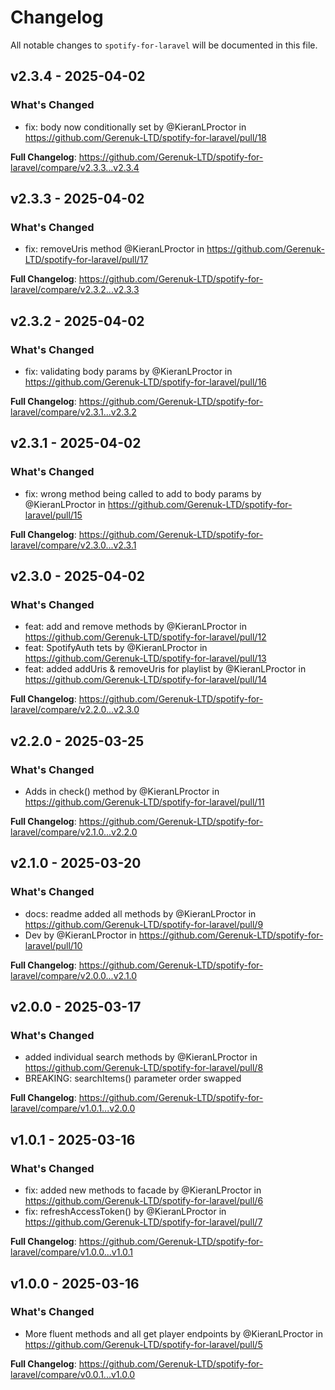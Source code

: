 # Changelog

All notable changes to `spotify-for-laravel` will be documented in this file.

## v2.3.4 - 2025-04-02

### What's Changed

* fix: body now conditionally set by @KieranLProctor in https://github.com/Gerenuk-LTD/spotify-for-laravel/pull/18

**Full Changelog**: https://github.com/Gerenuk-LTD/spotify-for-laravel/compare/v2.3.3...v2.3.4

## v2.3.3 - 2025-04-02

### What's Changed

* fix: removeUris method @KieranLProctor in https://github.com/Gerenuk-LTD/spotify-for-laravel/pull/17

**Full Changelog**: https://github.com/Gerenuk-LTD/spotify-for-laravel/compare/v2.3.2...v2.3.3

## v2.3.2 - 2025-04-02

### What's Changed

* fix: validating body params by @KieranLProctor in https://github.com/Gerenuk-LTD/spotify-for-laravel/pull/16

**Full Changelog**: https://github.com/Gerenuk-LTD/spotify-for-laravel/compare/v2.3.1...v2.3.2

## v2.3.1 - 2025-04-02

### What's Changed

* fix: wrong method being called to add to body params by @KieranLProctor in https://github.com/Gerenuk-LTD/spotify-for-laravel/pull/15

**Full Changelog**: https://github.com/Gerenuk-LTD/spotify-for-laravel/compare/v2.3.0...v2.3.1

## v2.3.0 - 2025-04-02

### What's Changed

* feat: add and remove methods by @KieranLProctor in https://github.com/Gerenuk-LTD/spotify-for-laravel/pull/12
* feat: SpotifyAuth tets by @KieranLProctor in https://github.com/Gerenuk-LTD/spotify-for-laravel/pull/13
* feat: added addUris & removeUris for playlist by @KieranLProctor in https://github.com/Gerenuk-LTD/spotify-for-laravel/pull/14

**Full Changelog**: https://github.com/Gerenuk-LTD/spotify-for-laravel/compare/v2.2.0...v2.3.0

## v2.2.0 - 2025-03-25

### What's Changed

* Adds in check() method by @KieranLProctor in https://github.com/Gerenuk-LTD/spotify-for-laravel/pull/11

**Full Changelog**: https://github.com/Gerenuk-LTD/spotify-for-laravel/compare/v2.1.0...v2.2.0

## v2.1.0 - 2025-03-20

### What's Changed

* docs: readme added all methods by @KieranLProctor in https://github.com/Gerenuk-LTD/spotify-for-laravel/pull/9
* Dev by @KieranLProctor in https://github.com/Gerenuk-LTD/spotify-for-laravel/pull/10

**Full Changelog**: https://github.com/Gerenuk-LTD/spotify-for-laravel/compare/v2.0.0...v2.1.0

## v2.0.0 - 2025-03-17

### What's Changed

* added individual search methods by @KieranLProctor in https://github.com/Gerenuk-LTD/spotify-for-laravel/pull/8
* BREAKING: searchItems() parameter order swapped

**Full Changelog**: https://github.com/Gerenuk-LTD/spotify-for-laravel/compare/v1.0.1...v2.0.0

## v1.0.1 - 2025-03-16

### What's Changed

* fix: added new methods to facade by @KieranLProctor in https://github.com/Gerenuk-LTD/spotify-for-laravel/pull/6
* fix: refreshAccessToken() by @KieranLProctor in https://github.com/Gerenuk-LTD/spotify-for-laravel/pull/7

**Full Changelog**: https://github.com/Gerenuk-LTD/spotify-for-laravel/compare/v1.0.0...v1.0.1

## v1.0.0 - 2025-03-16

### What's Changed

* More fluent methods and all get player endpoints by @KieranLProctor in https://github.com/Gerenuk-LTD/spotify-for-laravel/pull/5

**Full Changelog**: https://github.com/Gerenuk-LTD/spotify-for-laravel/compare/v0.0.1...v1.0.0
